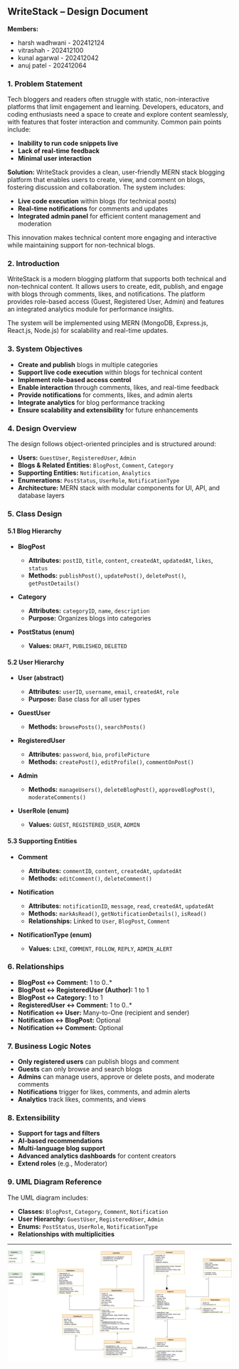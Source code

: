 ## WriteStack – Design Document

**Members:**

- harsh wadhwani - 202412124
- vitrashah - 202412100
- kunal agarwal - 202412042
- anuj patel - 202412064

### 1. Problem Statement

Tech bloggers and readers often struggle with static, non-interactive platforms that limit engagement and learning. Developers, educators, and coding enthusiasts need a space to create and explore content seamlessly, with features that foster interaction and community. Common pain points include:

- **Inability to run code snippets live**
- **Lack of real-time feedback**
- **Minimal user interaction**

**Solution:**
WriteStack provides a clean, user-friendly MERN stack blogging platform that enables users to create, view, and comment on blogs, fostering discussion and collaboration. The system includes:

- **Live code execution** within blogs (for technical posts)
- **Real-time notifications** for comments and updates
- **Integrated admin panel** for efficient content management and moderation

This innovation makes technical content more engaging and interactive while maintaining support for non-technical blogs.

### 2. Introduction

WriteStack is a modern blogging platform that supports both technical and non-technical content. It allows users to create, edit, publish, and engage with blogs through comments, likes, and notifications. The platform provides role-based access (Guest, Registered User, Admin) and features an integrated analytics module for performance insights.

The system will be implemented using MERN (MongoDB, Express.js, React.js, Node.js) for scalability and real-time updates.

### 3. System Objectives

- **Create and publish** blogs in multiple categories
- **Support live code execution** within blogs for technical content
- **Implement role-based access control**
- **Enable interaction** through comments, likes, and real-time feedback
- **Provide notifications** for comments, likes, and admin alerts
- **Integrate analytics** for blog performance tracking
- **Ensure scalability and extensibility** for future enhancements

### 4. Design Overview

The design follows object-oriented principles and is structured around:

- **Users:** `GuestUser`, `RegisteredUser`, `Admin`
- **Blogs & Related Entities:** `BlogPost`, `Comment`, `Category`
- **Supporting Entities:** `Notification`, `Analytics`
- **Enumerations:** `PostStatus`, `UserRole`, `NotificationType`
- **Architecture:** MERN stack with modular components for UI, API, and database layers

### 5. Class Design

#### 5.1 Blog Hierarchy

- **BlogPost**
  - **Attributes:** `postID`, `title`, `content`, `createdAt`, `updatedAt`, `likes`, `status`
  - **Methods:** `publishPost()`, `updatePost()`, `deletePost()`, `getPostDetails()`

- **Category**
  - **Attributes:** `categoryID`, `name`, `description`
  - **Purpose:** Organizes blogs into categories

- **PostStatus (enum)**
  - **Values:** `DRAFT`, `PUBLISHED`, `DELETED`

#### 5.2 User Hierarchy

- **User (abstract)**
  - **Attributes:** `userID`, `username`, `email`, `createdAt`, `role`
  - **Purpose:** Base class for all user types

- **GuestUser**
  - **Methods:** `browsePosts()`, `searchPosts()`

- **RegisteredUser**
  - **Attributes:** `password`, `bio`, `profilePicture`
  - **Methods:** `createPost()`, `editProfile()`, `commentOnPost()`

- **Admin**
  - **Methods:** `manageUsers()`, `deleteBlogPost()`, `approveBlogPost()`, `moderateComments()`

- **UserRole (enum)**
  - **Values:** `GUEST`, `REGISTERED_USER`, `ADMIN`

#### 5.3 Supporting Entities

- **Comment**
  - **Attributes:** `commentID`, `content`, `createdAt`, `updatedAt`
  - **Methods:** `editComment()`, `deleteComment()`

- **Notification**
  - **Attributes:** `notificationID`, `message`, `read`, `createdAt`, `updatedAt`
  - **Methods:** `markAsRead()`, `getNotificationDetails()`, `isRead()`
  - **Relationships:** Linked to `User`, `BlogPost`, `Comment`

- **NotificationType (enum)**
  - **Values:** `LIKE`, `COMMENT`, `FOLLOW`, `REPLY`, `ADMIN_ALERT`

### 6. Relationships

- **BlogPost ↔ Comment:** 1 to 0..*
- **BlogPost ↔ RegisteredUser (Author):** 1 to 1
- **BlogPost ↔ Category:** 1 to 1
- **RegisteredUser ↔ Comment:** 1 to 0..*
- **Notification ↔ User:** Many-to-One (recipient and sender)
- **Notification ↔ BlogPost:** Optional
- **Notification ↔ Comment:** Optional

### 7. Business Logic Notes

- **Only registered users** can publish blogs and comment
- **Guests** can only browse and search blogs
- **Admins** can manage users, approve or delete posts, and moderate comments
- **Notifications** trigger for likes, comments, and admin alerts
- **Analytics** track likes, comments, and views

### 8. Extensibility

- **Support for tags and filters**
- **AI-based recommendations**
- **Multi-language blog support**
- **Advanced analytics dashboards** for content creators
- **Extend roles** (e.g., Moderator)

### 9. UML Diagram Reference

The UML diagram includes:

- **Classes:** `BlogPost`, `Category`, `Comment`, `Notification`
- **User Hierarchy:** `GuestUser`, `RegisteredUser`, `Admin`
- **Enums:** `PostStatus`, `UserRole`, `NotificationType`
- **Relationships with multiplicities**

---

![WriteStack Class Diagram](WriteStack_Class_Diagram.jpg)



